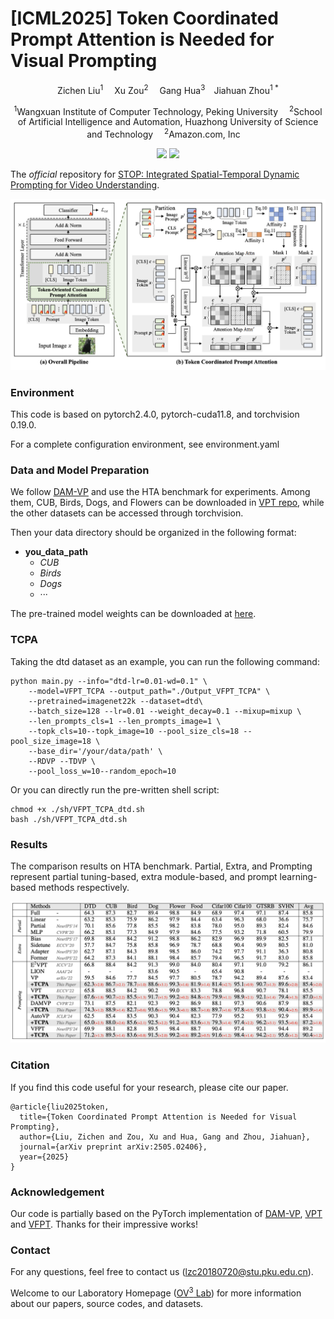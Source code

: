 
# [ICML2025] Token Coordinated Prompt Attention is Needed for Visual Prompting

<div align="center">

<div>
      Zichen Liu<sup>1</sup>&emsp; Xu Zou<sup>2</sup>&emsp; Gang Hua<sup>3</sup>&emsp;Jiahuan Zhou<sup>1 *</sup>
  </div>
<div>

  <sup>1</sup>Wangxuan Institute of Computer Technology, Peking University&emsp;
  <sup>2</sup>School of Artificial Intelligence and Automation, Huazhong University of Science and Technology&emsp;
  <sup>2</sup>Amazon.com, Inc&emsp;


</div>
</div>
<p align="center">
  <a href='https://arxiv.org/pdf/2505.02406'><img src='https://img.shields.io/badge/Arxiv-2505.02406-A42C25.svg?logo=arXiv'></a>
  <a href="https://github.com/zhoujiahuan1991/ICML2025-TCPA"><img src="https://hitscounter.dev/api/hit?url=https%3A%2F%2Fgithub.com%2Fzhoujiahuan1991%2FICML2025-TCPA&label=TCPA&icon=github&color=%233d8bfd"></a>
</p>





The *official* repository for  [STOP: Integrated Spatial-Temporal Dynamic Prompting for Video Understanding](https://arxiv.org/pdf/2503.15973).


![Framework](figs/Framework.png)



### Environment 
This code is based on pytorch2.4.0, pytorch-cuda11.8, and torchvision 0.19.0.

For a complete configuration environment, see environment.yaml


### Data and Model Preparation

We follow [DAM-VP](https://github.com/shikiw/DAM-VP) and use the HTA benchmark for experiments. Among them, CUB, Birds, Dogs, and Flowers can be downloaded in [VPT repo](https://github.com/KMnP/vpt), while the other datasets can be accessed through torchvision.



Then your data directory should be organized in the following format:

- **you_data_path**
  - *CUB*
  - *Birds*
  - *Dogs*
  - ···

The pre-trained model weights can be downloaded at [here](https://drive.google.com/file/d/1zvIqdml4KVArPuWspoHKU7a6e0uAunF8/view?usp=sharing).



### TCPA
Taking the dtd dataset as an example, you can run the following command:
```
python main.py --info="dtd-lr=0.01-wd=0.1" \
    --model=VFPT_TCPA --output_path="./Output_VFPT_TCPA" \
    --pretrained=imagenet22k --dataset=dtd\
    --batch_size=128 --lr=0.01 --weight_decay=0.1 --mixup=mixup \
    --len_prompts_cls=1 --len_prompts_image=1 \
    --topk_cls=10--topk_image=10 --pool_size_cls=18 --pool_size_image=18 \
    --base_dir='/your/data/path' \
    --RDVP --TDVP \
    --pool_loss_w=10--random_epoch=10
```
Or you can directly run the pre-written shell script:
```
chmod +x ./sh/VFPT_TCPA_dtd.sh
bash ./sh/VFPT_TCPA_dtd.sh
```



### Results

The comparison results on HTA benchmark. Partial, Extra, and Prompting represent partial tuning-based, extra module-based, and prompt learning-based methods respectively.

![Results](figs/Results.png)


### Citation
If you find this code useful for your research, please cite our paper.
```
@article{liu2025token,
  title={Token Coordinated Prompt Attention is Needed for Visual Prompting},
  author={Liu, Zichen and Zou, Xu and Hua, Gang and Zhou, Jiahuan},
  journal={arXiv preprint arXiv:2505.02406},
  year={2025}
}
```


### Acknowledgement
Our code is partially based on the PyTorch implementation of [DAM-VP](https://github.com/shikiw/DAM-VP), [VPT](https://github.com/KMnP/vpt) and [VFPT](https://github.com/runtsang/VFPT). Thanks for their impressive works!

### Contact
For any questions, feel free to contact us ([lzc20180720@stu.pku.edu.cn](lzc20180720@stu.pku.edu.cn)).

Welcome to our Laboratory Homepage ([OV<sup>3</sup> Lab](https://zhoujiahuan1991.github.io/)) for more information about our papers, source codes, and datasets.



